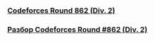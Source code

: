 ### [Codeforces Round 862 (Div. 2)](https://codeforces.com/contest/1805)
### [Разбор Codeforces Round #862 (Div. 2)](https://codeforces.com/blog/entry/114644)
